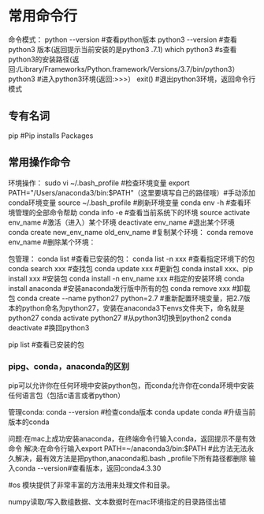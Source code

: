 # 常用命令行
命令模式：
python --version #查看python版本
python3 --version #查看python3 版本(返回提示当前安装的是python3 .7.1)
which python3 #s查看python3的安装路径(返回:/Library/Frameworks/Python.framework/Versions/3.7/bin/python3）
python3 #进入python3环境(返回:>>>）
exit() #退出python3环境，返回命令行模式

## 专有名词
pip #Pip installs Packages

## 常用操作命令
环境操作：
sudo vi ~/.bash_profile #检查环境变量
export PATH="/Users/anaconda3/bin:$PATH"（这里要填写自己的路径哦）#手动添加conda环境变量
source ~/.bash_profile #刷新环境变量
conda env -h #查看环境管理的全部命令帮助
conda info -e #查看当前系统下的环境
source activate env_name #激活（进入）某个环境
deactivate env_name #退出某个环境
conda create new_env_name old_env_name #复制某个环境：
conda remove env_name #删除某个环境：

包管理：
conda list #查看已安装的包：
conda list -n xxx #查看指定环境下的包
conda search xxx #查找包
conda update xxx #更新包
conda install xxx、pip install xxx #安装包
conda install -n env_name xxx #指定的安装环境
conda install anaconda #安装anaconda发行版中所有的包
conda remove xxx #卸载包
conda create --name python27 python=2.7 #重新配置环境变量，把2.7版本的python命名为python27，安装在anaconda3下envs文件夹下，命名就是python27
conda activate python27 #从python3切换到python2
conda deactivate #换回python3

pip list #查看已安装的包

### pipg、conda，anaconda的区别
pip可以允许你在任何环境中安装python包，而conda允许你在conda环境中安装任何语言包（包括c语言或者python）

管理conda:
conda --version #检查conda版本
conda update conda #升级当前版本的conda

问题:在mac上成功安装anaconda，在终端命令行输入conda，返回提示不是有效命令
解决:在命令行输入export PATH=~/anaconda3/bin:$PATH #此方法无法永久解决，最有效方法是把python,anaconda和.bash _profile下所有路径都删除
输入conda --version#查看版本，返回conda4.3.30


#os 模块提供了非常丰富的方法用来处理文件和目录。

numpy读取/写入数组数据、文本数据时在mac环境指定的目录路径出错







